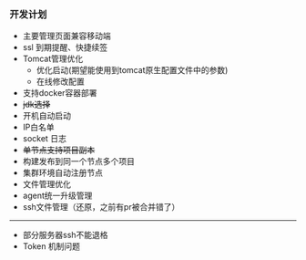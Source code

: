 ### 开发计划

* 主要管理页面兼容移动端
* ssl 到期提醒、快捷续签
* Tomcat管理优化
    * 优化启动(期望能使用到tomcat原生配置文件中的参数)
    * 在线修改配置
* 支持docker容器部署
* ~~jdk选择~~
* 开机自动启动
* IP白名单
* socket 日志
* ~~单节点支持项目副本~~
* 构建发布到同一个节点多个项目
* 集群环境自动注册节点
* 文件管理优化
* agent统一升级管理
* ssh文件管理（还原，之前有pr被合并错了）

--------------------

* 部分服务器ssh不能退格
* Token 机制问题
   

